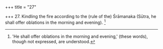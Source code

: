 +++
title = "27"

+++
27. Kindling the fire according to the (rule of the) Śrāmanaka (Sūtra, he shall offer oblations in the morning and evening). [^16] 


[^16]:  'He shall offer oblations in the morning and evening,' (these words), though not expressed, are understood.
